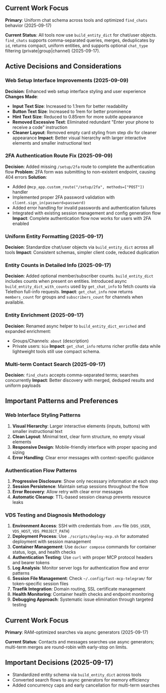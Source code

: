 ## Current Work Focus
**Primary**: Uniform chat schema across tools and optimized `find_chats` behavior (2025-09-17)

**Current Status**: All tools now use `build_entity_dict` for chat/user objects. `find_chats` supports comma-separated queries, merges, deduplicates by `id`, returns compact, uniform entities, and supports optional `chat_type` filtering (private|group|channel) (2025-09-17).

## Active Decisions and Considerations

### Web Setup Interface Improvements (2025-09-09)
**Decision**: Enhanced web setup interface styling and user experience
**Changes Made**:
- **Input Text Size**: Increased to 1.1rem for better readability
- **Button Text Size**: Increased to 1rem for better prominence  
- **Hint Text Size**: Reduced to 0.85rem for more subtle appearance
- **Removed Excessive Text**: Eliminated redundant "Enter your phone to receive a code" instruction
- **Cleaner Layout**: Removed empty card styling from step div for cleaner appearance
**Impact**: Better visual hierarchy with larger interactive elements and smaller instructional text

### 2FA Authentication Route Fix (2025-09-09)
**Decision**: Added missing `/setup/2fa` route to complete the authentication flow
**Problem**: 2FA form was submitting to non-existent endpoint, causing 404 errors
**Solution**: 
- Added `@mcp_app.custom_route("/setup/2fa", methods=["POST"])` handler
- Implemented proper 2FA password validation with `client.sign_in(password=password)`
- Added error handling for invalid passwords and authentication failures
- Integrated with existing session management and config generation flow
**Impact**: Complete authentication flow now works for users with 2FA enabled

### Uniform Entity Formatting (2025-09-17)
**Decision**: Standardize chat/user objects via `build_entity_dict` across all tools
**Impact**: Consistent schemas, simpler client code, reduced duplication

### Entity Counts in Detailed Info (2025-09-17)
**Decision**: Added optional member/subscriber counts. `build_entity_dict` includes counts when present on entities. Introduced async `build_entity_dict_with_counts` used by `get_chat_info` to fetch counts via Telethon full-info requests.
**Impact**: `get_chat_info` now returns `members_count` for groups and `subscribers_count` for channels when available.

### Entity Enrichment (2025-09-17)
**Decision**: Renamed async helper to `build_entity_dict_enriched` and expanded enrichment:
- Groups/Channels: `about` (description)
- Private users: `bio`
**Impact**: `get_chat_info` returns richer profile data while lightweight tools still use compact schema.

### Multi-term Contact Search (2025-09-17)
**Decision**: `find_chats` accepts comma-separated terms; searches concurrently
**Impact**: Better discovery with merged, deduped results and uniform payloads

## Important Patterns and Preferences

### Web Interface Styling Patterns
1. **Visual Hierarchy**: Larger interactive elements (inputs, buttons) with smaller instructional text
2. **Clean Layout**: Minimal text, clear form structure, no empty visual elements
3. **Responsive Design**: Mobile-friendly interface with proper spacing and sizing
4. **Error Handling**: Clear error messages with context-specific guidance

### Authentication Flow Patterns
1. **Progressive Disclosure**: Show only necessary information at each step
2. **Session Persistence**: Maintain setup sessions throughout the flow
3. **Error Recovery**: Allow retry with clear error messages
4. **Automatic Cleanup**: TTL-based session cleanup prevents resource leaks

### VDS Testing and Diagnosis Methodology
1. **Environment Access**: SSH with credentials from `.env` file (`VDS_USER`, `VDS_HOST`, `VDS_PROJECT_PATH`)
2. **Deployment Process**: Use `./scripts/deploy-mcp.sh` for automated deployment with session management
3. **Container Management**: Use `docker compose` commands for container status, logs, and health checks
4. **Authentication Testing**: Use `curl` with proper MCP protocol headers and bearer tokens
5. **Log Analysis**: Monitor server logs for authentication flow and error patterns
6. **Session File Management**: Check `~/.config/fast-mcp-telegram/` for token-specific session files
7. **Traefik Integration**: Domain routing, SSL certificate management
8. **Health Monitoring**: Container health checks and endpoint monitoring
9. **Debugging Approach**: Systematic issue elimination through targeted testing
## Current Work Focus
**Primary**: RAM-optimized searches via async generators (2025-09-17)

**Current Status**: Contacts and messages searches use async generators; multi-term merges are round-robin with early-stop on limits.

## Important Decisions (2025-09-17)
- Standardized entity schema via `build_entity_dict` across tools
- Converted search flows to async generators for memory efficiency
- Added concurrency caps and early cancellation for multi-term searches
